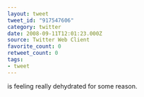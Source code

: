 ```yaml
---
layout: tweet
tweet_id: "917547606"
category: twitter
date: 2008-09-11T12:01:23.000Z
source: Twitter Web Client
favorite_count: 0
retweet_count: 0
tags:
- tweet
---
```


is feeling really dehydrated for some reason.
